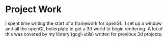 # Project Work
I spent time writing the start of a framework for openGL. I set up a window and all the openGL boilerplate to get a 3d world to begin rendering. A lot of this was covered by my library (gogl-utils) written for previous 3d projects.